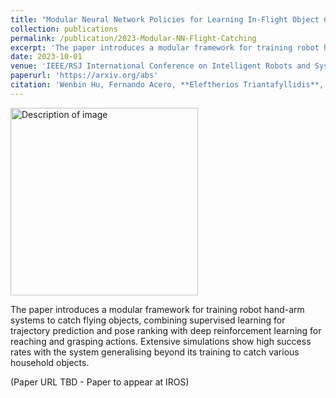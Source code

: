 ```yaml
---
title: "Modular Neural Network Policies for Learning In-Flight Object Catching with a Robot Hand-Arm Systems"
collection: publications
permalink: /publication/2023-Modular-NN-Flight-Catching
excerpt: 'The paper introduces a modular framework for training robot hand-arm systems to catch flying objects, combining supervised learning for trajectory prediction and pose ranking with deep reinforcement learning for reaching and grasping actions. Extensive simulations show high success rates with the system generalising beyond its training to catch various household objects.'
date: 2023-10-01
venue: 'IEEE/RSJ International Conference on Intelligent Robots and Systems (IROS)'
paperurl: 'https://arxiv.org/abs' 
citation: 'Wenbin Hu, Fernando Acero, **Eleftherios Triantafyllidis**, Zhaocheng Liu and Zhibin Li. (2023). "Modular Neural Network Policies for Learning In-flight Object Catching with a Robot Hand-Arm System." in IEEE/RSJ International Conference on Intelligent Robots and Systems (IROS).'
---
```

<img src="/images/500x300.png" alt="Description of image" width="300"/>

The paper introduces a modular framework for training robot hand-arm systems to catch flying objects, combining supervised learning for trajectory prediction and pose ranking with deep reinforcement learning for reaching and grasping actions. Extensive simulations show high success rates with the system generalising beyond its training to catch various household objects.

(Paper URL TBD - Paper to appear at IROS)
